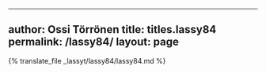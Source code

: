 
---
author: Ossi Törrönen
title: titles.lassy84
permalink: /lassy84/
layout: page
---
{% translate_file _lassyt/lassy84/lassy84.md %}